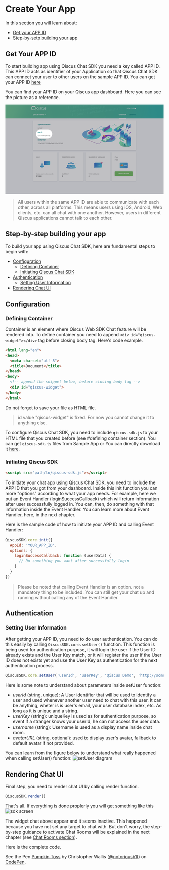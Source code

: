 # Create Your App

In this section you will learn about:
- [Get your APP ID](link-get-your-app-id)
- [Step-by-setp building your app](link-step-by-step-building-your-app)

## Get Your APP ID

To start building app using Qiscus Chat SDK you need a key called APP ID. This
APP ID acts as identifier of your Application so that Qiscus Chat SDK can
connect your user to other users on the sample APP ID.
You can get your APP ID [here](link-get-app-id)

You can find your APP ID on your Qiscus app dashboard. Here you can see the
picture as a reference.

![App ID Location](images/app-id.png "Your APP ID location")

> All users within the same APP ID are able to communicate with each other,
> across all platforms. This means users using iOS, Android, Web clients, etc.
> can all chat with one another. However, users in different Qiscus
> applications cannot talk to each other.

## Step-by-step building your app

To build your app using Qiscus Chat SDK, here are fundamental steps to begin
with:
- [Configuration](link-configuration)
  - [Defining Container](link-defining-container)
  - [Initiating Qiscus Chat SDK](link-initiating-qiscus-chat-sdk)
- [Authentication](link-authentication)
  - [Setting User Information](link-setting-user-information)
- [Rendering Chat UI](link-rendering-chat-ui)

## Configuration

### Defining Container

Container is an element where Qiscus Web SDK Chat feature will be rendered into.
To define container you need to append `<div id="qiscus-widget"></div>` tag
before closing body tag. Here's code example.
```html
<html lang="en">
<head>
  <meta charset="utf-8">
  <title>Document</title>
</head>
<body>
  <!-- append the snippet below, before closing body tag -->
  <div id="qiscus-widget">
</body>
</html>
```
Do not forget to save your file as HTML file.
> id value "qiscus-widget" is fixed. For now you cannot change it to anything
else.

To configure Qiscus Chat SDK, you need to include `qiscus-sdk.js` to your HTML
file that you created before (see #defining container section). You can get
`qiscus-sdk.js` files from Sample App or You can directly download it
[here](https://github.com/qiscus/qiscus-sdk-web/releases/latest).

### Initiating Qiscus SDK

```html
<script src="path/to/qiscus-sdk.js"></script>
```
To  initiate your chat app using Qiscus Chat SDK, you need to include the
APP ID that you got from your dashboard. Inside this init function you can more
"options" according to what your app needs. For example, here we put an Event
Handler (loginSuccessCallback) which will return information after user
successfully logged in. You can, then, do something with that information
inside the Event Handler. You can learn more about Event Handler, here, in
the next chapter.

Here is the sample code of how to initiate your APP ID and calling Event
Handler:
```javascript
QiscusSDK.core.init({
  AppId: 'YOUR_APP_ID',
  options: {
    loginSuccessCallback: function (userData) {
      // Do something you want after successfully login
    }
  }
})
```
> Please be noted that calling Event Handler is an option. not a mandatory
> thing to be included. You can still get your chat up and running without
> calling any of the Event Handler.

## Authentication

### Setting User Information

After getting your APP ID, you need to do user authentication. You can do this
easily by calling `QiscusSDK.core.setUser()` function. This function is being
used for authentication purpose, it will login the user if the User ID
already exists and the User Key match, or it will register the user
if the User ID does not exists yet and use the User Key as authentication for
the next authentication process.
```javascript
QiscusSDK.core.setUser('userId', 'userKey', 'Qiscus Demo', 'http://some-url.com/avatar.png');
```

Here is some note to understand about parameters inside setUser function:
- *userId* (string, unique): A User identifier that will be used to identify
  a user and used whenever another user need to chat with this user. It can
  be anything, wheter is is user's email, your user database index, etc.
  As long as it is unique and a string.
- *userKey* (string): uniqueKey is used as for authentication purpose, so event
  if a stranger knows your userId, he can not access the user data.
- *username* (string): Username is used as a display name inside chat room.
- *avatarURL* (string, optional): used to display user's avatar, fallback to
  default avatar if not provided.

You can learn from the figure below to understand what really happened when
calling setUser() function:
![setUser diagram](https://cdn.rawgit.com/qiscus/qiscus-sdk-web/feature/docs/docs/images/auth-diagram.png "setUser Authentication flow")

## Rendering Chat UI

Final step, you need to render chat UI by calling render function.
```javascript
QiscusSDK.render()
```

That's all. If everything is done proplerly you will get something like this
![sdk screen](https://cdn.rawgit.com/qiscus/qiscus-sdk-web/feature/docs/docs/images/sdk-screen.png "SDK Screen")

The widget chat above appear and it seems inactive. This happened because
you have not set any target to chat with. But don't worry, the step-by-step
guidance to activate Chat Rooms will be explained in the next chapter
(see [Chat Rooms section](https://sdk.qiscus.com/documentation/web/chat-rooms)).

Here is the complete code.
<p data-height="265" data-theme-id="0" data-slug-hash="NayEMe" data-default-tab="html,result" data-user="notoriousb1t" data-embed-version="2" data-pen-title="Pumpkin Toss" class="codepen">See the Pen <a href="https://codepen.io/notoriousb1t/pen/NayEMe/">Pumpkin Toss</a> by Christopher Wallis (<a href="https://codepen.io/notoriousb1t">@notoriousb1t</a>) on <a href="https://codepen.io">CodePen</a>.</p>
<script async src="https://production-assets.codepen.io/assets/embed/ei.js"></script>
